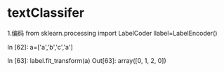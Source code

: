 # textClassifer
1.编码
    from sklearn.processing import LabelCoder
    llabel=LabelEncoder()

In [62]: a=['a','b','c','a']

In [63]: label.fit_transform(a)
Out[63]: array([0, 1, 2, 0])
  
